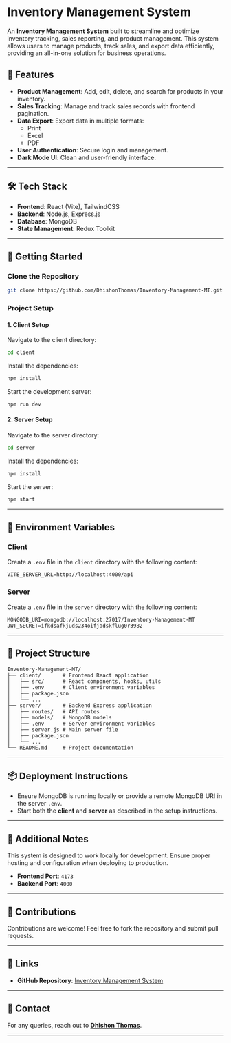 
# Inventory Management System

An **Inventory Management System** built to streamline and optimize inventory tracking, sales reporting, and product management. This system allows users to manage products, track sales, and export data efficiently, providing an all-in-one solution for business operations.

## 🌟 Features
- **Product Management**: Add, edit, delete, and search for products in your inventory.
- **Sales Tracking**: Manage and track sales records with frontend pagination.
- **Data Export**: Export data in multiple formats: 
  - Print
  - Excel
  - PDF
- **User Authentication**: Secure login and management.
- **Dark Mode UI**: Clean and user-friendly interface.

---

## 🛠️ Tech Stack
- **Frontend**: React (Vite), TailwindCSS
- **Backend**: Node.js, Express.js
- **Database**: MongoDB
- **State Management**: Redux Toolkit

---

## 🚀 Getting Started

### Clone the Repository
```bash
git clone https://github.com/DhishonThomas/Inventory-Management-MT.git
```

### Project Setup

#### 1. **Client Setup**
Navigate to the client directory:
```bash
cd client
```
Install the dependencies:
```bash
npm install
```
Start the development server:
```bash
npm run dev
```

#### 2. **Server Setup**
Navigate to the server directory:
```bash
cd server
```
Install the dependencies:
```bash
npm install
```
Start the server:
```bash
npm start
```

---

## 🧩 Environment Variables
### **Client**
Create a `.env` file in the `client` directory with the following content:
```env
VITE_SERVER_URL=http://localhost:4000/api
```

### **Server**
Create a `.env` file in the `server` directory with the following content:
```env
MONGODB_URI=mongodb://localhost:27017/Inventory-Management-MT
JWT_SECRET=ifkdsafkjuds234oifjadskflug0r3982
```

---

## 📂 Project Structure
```
Inventory-Management-MT/
├── client/       # Frontend React application
│   ├── src/      # React components, hooks, utils
│   ├── .env      # Client environment variables
│   ├── package.json
│   └── ...
├── server/       # Backend Express application
│   ├── routes/   # API routes
│   ├── models/   # MongoDB models
│   ├── .env      # Server environment variables
│   ├── server.js # Main server file
│   ├── package.json
│   └── ...
└── README.md     # Project documentation
```

---

## 📦 Deployment Instructions
- Ensure MongoDB is running locally or provide a remote MongoDB URI in the server `.env`.
- Start both the **client** and **server** as described in the setup instructions.

---

## 📜 Additional Notes
This system is designed to work locally for development. Ensure proper hosting and configuration when deploying to production.

- **Frontend Port**: `4173`
- **Backend Port**: `4000`

---

## 🤝 Contributions
Contributions are welcome! Feel free to fork the repository and submit pull requests.

---

## 🔗 Links
- **GitHub Repository**: [Inventory Management System](https://github.com/DhishonThomas/Inventory-Management-MT)

---

## 📧 Contact
For any queries, reach out to **[Dhishon Thomas](https://github.com/DhishonThomas)**.

---

